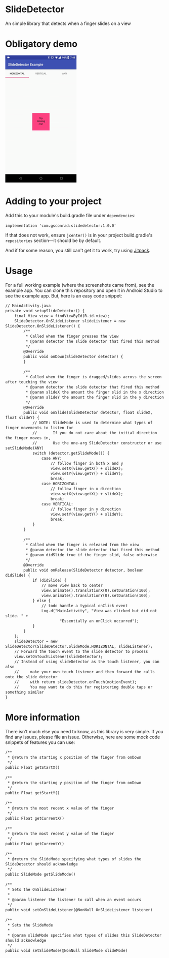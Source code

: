 # SlideDetector
An simple library that detects when a finger slides on a view

# Obligatory demo
<img height="400" alt="Demo gif" src="https://raw.githubusercontent.com/GregoryConrad/SlideDetector/master/demo.gif">

# Adding to your project
Add this to your module's build.gradle file under `dependencies`:

`implementation 'com.gsconrad:slidedetector:1.0.0'`

If that does not work, ensure `jcenter()` is in your project build.gradle's `repositories` section—it should be by default.

And if for some reason, you still can't get it to work, try using [Jitpack](https://jitpack.io/#gregoryconrad/slidedetector/v1.0.0).

# Usage
For a full working example (where the screenshots came from), see the example app.
You can clone this repository and open it in Android Studio to see the example app. But, here is an easy code snippet:
```
// MainActivity.java
private void setupSlideDetector() {
    final View view = findViewById(R.id.view);
    SlideDetector.OnSlideListener slideListener = new SlideDetector.OnSlideListener() {
        /**
         * Called when the finger presses the view
         * @param detector the slide detector that fired this method
         */
        @Override
        public void onDown(SlideDetector detector) {
        }

        /**
         * Called when the finger is dragged/slides across the screen after touching the view
         * @param detector the slide detector that fired this method
         * @param slideX the amount the finger slid in the x direction
         * @param slideY the amount the finger slid in the y direction
         */
        @Override
        public void onSlide(SlideDetector detector, float slideX, float slideY) {
            // NOTE: SlideMode is used to determine what types of finger movements to listen for
            //       If you do not care about the initial direction the finger moves in,
            //       Use the one-arg SlideDetector constructor or use setSlideMode(ANY)
            switch (detector.getSlideMode()) {
                case ANY:
                    // follow finger in both x and y
                    view.setX(view.getX() + slideX);
                    view.setY(view.getY() + slideY);
                    break;
                case HORIZONTAL:
                    // follow finger in x direction
                    view.setX(view.getX() + slideX);
                    break;
                case VERTICAL:
                    // follow finger in y direction
                    view.setY(view.getY() + slideY);
                    break;
            }
        }

        /**
         * Called when the finger is released from the view
         * @param detector the slide detector that fired this method
         * @param didSlide true if the finger slid, false otherwise
         */
        @Override
        public void onRelease(SlideDetector detector, boolean didSlide) {
            if (didSlide) {
                // move view back to center
                view.animate().translationX(0).setDuration(100);
                view.animate().translationY(0).setDuration(100);
            } else {
                // todo handle a typical onClick event
                Log.d("MainActivity", "View was clicked but did not slide. " +
                        "Essentially an onClick occurred");
            }
        }
    };
    slideDetector = new SlideDetector(SlideDetector.SlideMode.HORIZONTAL, slideListener);
    // Forward the touch event to the slide detector to process
    view.setOnTouchListener(slideDetector);
    // Instead of using slideDetector as the touch listener, you can also
    //     make your own touch listener and then forward the calls onto the slide detector
    //     with return slideDetector.onTouch(motionEvent);
    //     You may want to do this for registering double taps or something similar
}
```

# More information
There isn't much else you need to know, as this library is very simple. If you find any issues, please file an issue. Otherwise, here are some mock code snippets of features you can use:
```
/**
 * @return the starting x position of the finger from onDown
 */
public Float getStartX()

/**
 * @return the starting y position of the finger from onDown
 */
public Float getStartY()

/**
 * @return the most recent x value of the finger
 */
public Float getCurrentX()

/**
 * @return the most recent y value of the finger
 */
public Float getCurrentY()

/**
 * @return the SlideMode specifying what types of slides the SlideDetector should acknowledge
 */
public SlideMode getSlideMode()

/**
 * Sets the OnSlideListener
 *
 * @param listener the listener to call when an event occurs
 */
public void setOnSlideListener(@NonNull OnSlideListener listener)

/**
 * Sets the SlideMode
 *
 * @param slideMode specifies what types of slides this SlideDetector should acknowledge
 */
public void setSlideMode(@NonNull SlideMode slideMode)
```

